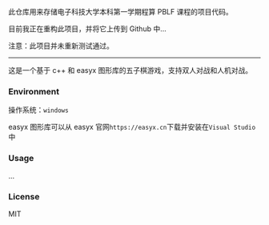 此仓库用来存储电子科技大学本科第一学期程算 PBLF 课程的项目代码。

目前我正在重构此项目，并将它上传到 Github 中...

注意：此项目并未重新测试通过。

***

这是一个基于 c++ 和 easyx 图形库的五子棋游戏，支持双人对战和人机对战。

### Environment

操作系统：`windows`

easyx 图形库可以从 easyx 官网`https://easyx.cn`下载并安装在`Visual Studio`中

### Usage

...

### License

MIT
